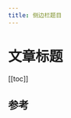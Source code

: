 ```yaml
---
title: 侧边栏题目
---
```


# 文章标题

[[toc]]

## 参考

<!-- gitee图床崩了:gitee.com/wu_monkey/blog-images/raw/master
替换成:blog-images-1302031947.cos.ap-guangzhou.myqcloud.com -->
